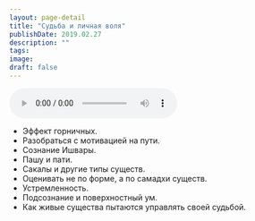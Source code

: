```yaml
---
layout: page-detail
title: "Судьба и личная воля"
publishDate: 2019.02.27
description: ""
tags:
image:
draft: false
---
```


<audio title="2019.02.27 - Судьба и личная воля.mp3" src="/upload/iblock/75a/75aea3c95e78216946737c2dcea6b954.mp3" controls=""></audio>

* Эффект горничных.
* Разобраться с мотивацией на пути.
* Сознание Ишвары.
* Пашу и пати.
* Сакалы и другие типы существ.
* Оценивать не по форме, а по самадхи существ.
* Устремленность.
* Подсознание и поверхностный ум.
* Как живые существа пытаются управлять своей судьбой.

  
